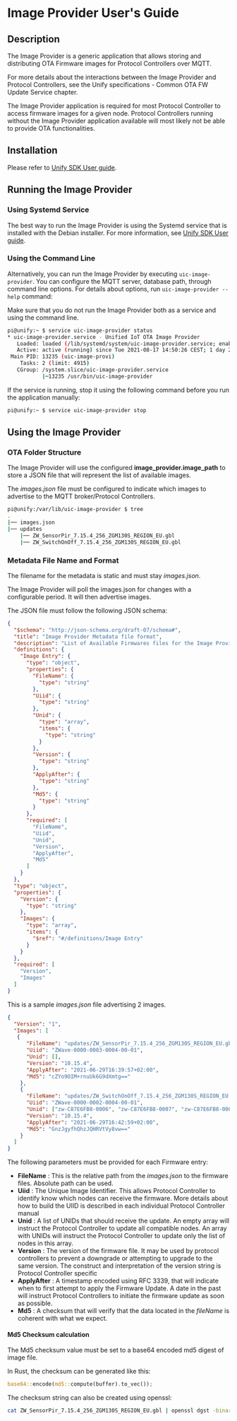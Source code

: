 # Image Provider User's Guide

## Description
The Image Provider is a generic application that allows storing and
distributing OTA Firmware images for Protocol Controllers over MQTT.

For more details about the interactions between the Image Provider and Protocol
Controllers, see the Unify specifications - Common OTA FW Update Service
chapter.

The Image Provider application is required for most Protocol Controller to
access firmware images for a given node. Protocol Controllers running without
the Image Provider application available will most likely not be able to provide
OTA functionalities.

## Installation

Please refer to  [Unify SDK User guide](../../doc/readme_user.md).

## Running the Image Provider

### Using Systemd Service

The best way to run the Image Provider is using the Systemd service that is
installed with the Debian installer.
For more information, see [Unify SDK User guide](../../doc/readme_user.md).

### Using the Command Line

Alternatively, you can run the Image Provider by executing `uic-image-provider`.
You can configure the MQTT server, database path, through command line options.
For details about options, run `uic-image-provider --help` command:

Make sure that you do not run the Image Provider both as a service and using the
command line.

```bash
pi@unify:~ $ service uic-image-provider status
* uic-image-provider.service - Unified IoT OTA Image Provider
   Loaded: loaded (/lib/systemd/system/uic-image-provider.service; enabled; vendor preset: enabled)
   Active: active (running) since Tue 2021-08-17 14:50:26 CEST; 1 day 20h ago
 Main PID: 13235 (uic-image-provi)
    Tasks: 2 (limit: 4915)
   CGroup: /system.slice/uic-image-provider.service
           |─13235 /usr/bin/uic-image-provider
```

If the service is running, stop it using the following command before
you run the application manually:

```bash
pi@unify:~ $ service uic-image-provider stop
```

## Using the Image Provider

### OTA Folder Structure

The Image Provider will use the configured **image_provider.image_path** to
store a JSON file that will represent the list of available images.

The *images.json* file must be configured to indicate which images to advertise
to the MQTT broker/Protocol Controllers.

```bash
pi@unify:/var/lib/uic-image-provider $ tree
.
|── images.json
|── updates
    |── ZW_SensorPir_7.15.4_256_ZGM130S_REGION_EU.gbl
    |── ZW_SwitchOnOff_7.15.4_256_ZGM130S_REGION_EU.gbl
```

### Metadata File Name and Format

The filename for the metadata is static and must stay *images.json*.

The Image Provider will poll the images.json for changes with a configurable
period. It will then advertise images.

The JSON file must follow the following JSON schema:

```json
{
  "$schema": "http://json-schema.org/draft-07/schema#",
  "title": "Image Provider Metadata file format",
  "description": "List of Available Firmwares files for the Image Provider",
  "definitions": {
    "Image Entry": {
      "type": "object",
      "properties": {
        "FileName": {
          "type": "string"
        },
        "Uiid": {
          "type": "string"
        },
        "Unid": {
          "type": "array",
          "items": {
            "type": "string"
          }
        },
        "Version": {
          "type": "string"
        },
        "ApplyAfter": {
          "type": "string"
        },
        "Md5": {
          "type": "string"
        }
      },
      "required": [
        "FileName",
        "Uiid",
        "Unid",
        "Version",
        "ApplyAfter",
        "Md5"
      ]
    }
  },
  "type": "object",
  "properties": {
    "Version": {
      "type": "string"
    },
    "Images": {
      "type": "array",
      "items": {
        "$ref": "#/definitions/Image Entry"
      }
    }
  },
  "required": [
    "Version",
    "Images"
  ]
}
```

This is a sample *images.json* file advertising 2 images.

```json
{
  "Version": "1",
  "Images": [
   {
      "FileName": "updates/ZW_SensorPir_7.15.4_256_ZGM130S_REGION_EU.gbl",
      "Uiid": "ZWave-0000-0003-0004-00-01",
      "Unid": [],
      "Version": "10.15.4",
      "ApplyAfter": "2021-06-29T16:39:57+02:00",
      "Md5": "cZYo9OIM+rnuUk6G9dXmtg=="
    },
    {
      "FileName": "updates/ZW_SwitchOnOff_7.15.4_256_ZGM130S_REGION_EU.gbl",
      "Uiid": "ZWave-0000-0002-0004-00-01",
      "Unid": ["zw-C87E6FB8-0006", "zw-C87E6FB8-0007", "zw-C87E6FB8-0008"],
      "Version": "10.15.4",
      "ApplyAfter": "2021-06-29T16:42:59+02:00",
      "Md5": "GnzJgyfhQhzJQHRVtVy8vw=="
    }
  ]
}
```

The following parameters must be provided for each Firmware entry:

* **FileName** : This is the relative path from the *images.json* to the
firmware files. Absolute path can be used.
* **Uiid** : The Unique Image Identifier. This allows Protocol Controller
to identify know which nodes can receive the firmware. More details about how
to build the UIID is described in each individual Protocol Controller manual
* **Unid** : A list of UNIDs that should receive the update. An empty array
will instruct the Protocol Controller to update all compatible nodes. An array
with UNIDs will instruct the Protocol Controller to update only the list of
nodes in this array.
* **Version** : The version of the firmware file. It may be used by
protocol controllers to prevent a downgrade or attempting to upgrade to the same
version. The construct and interpretation of the version string is
Protocol Controller specific
* **ApplyAfter** : A timestamp encoded using RFC 3339, that will indicate when
to first attempt to apply the Firmware Update. A date in the past will
instruct Protocol Controllers to initiate the firmware update as soon as
possible.
* **Md5** : A checksum that will verify that the data located in the *fileName*
is coherent with what we expect.


#### Md5 Checksum calculation

The Md5 checksum value must be set to a base64 encoded md5 digest of image file.

In Rust, the checksum can be generated like this:

```rust
base64::encode(md5::compute(buffer).to_vec());
```

The checksum string can also be created using openssl:

```bash
cat ZW_SensorPir_7.15.4_256_ZGM130S_REGION_EU.gbl | openssl dgst -binary -md5 | openssl base64
```
